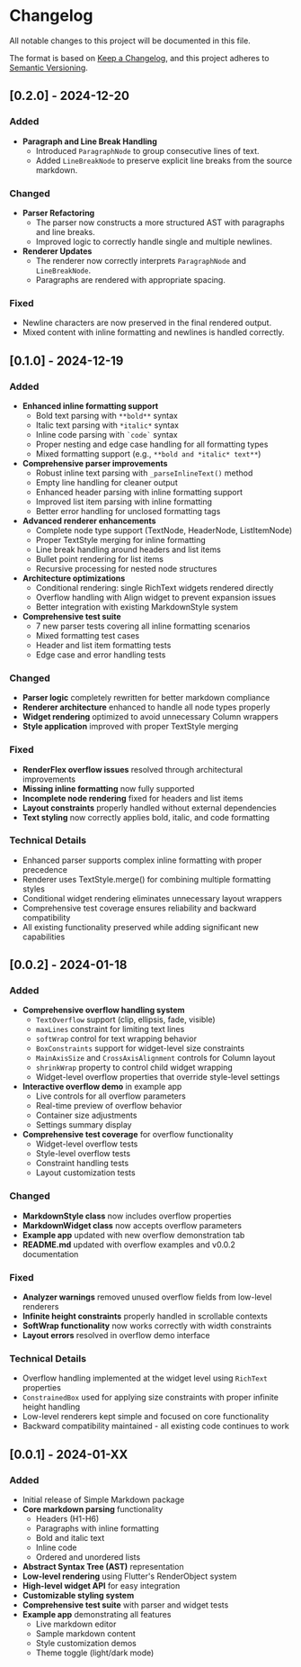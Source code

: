 # Changelog

All notable changes to this project will be documented in this file.

The format is based on [Keep a Changelog](https://keepachangelog.com/en/1.0.0/),
and this project adheres to [Semantic Versioning](https://semver.org/spec/v2.0.0.html).

## [0.2.0] - 2024-12-20

### Added
- **Paragraph and Line Break Handling**
  - Introduced `ParagraphNode` to group consecutive lines of text.
  - Added `LineBreakNode` to preserve explicit line breaks from the source markdown.

### Changed
- **Parser Refactoring**
  - The parser now constructs a more structured AST with paragraphs and line breaks.
  - Improved logic to correctly handle single and multiple newlines.
- **Renderer Updates**
  - The renderer now correctly interprets `ParagraphNode` and `LineBreakNode`.
  - Paragraphs are rendered with appropriate spacing.

### Fixed
- Newline characters are now preserved in the final rendered output.
- Mixed content with inline formatting and newlines is handled correctly.

## [0.1.0] - 2024-12-19

### Added
- **Enhanced inline formatting support**
  - Bold text parsing with `**bold**` syntax
  - Italic text parsing with `*italic*` syntax
  - Inline code parsing with `` `code` `` syntax
  - Proper nesting and edge case handling for all formatting types
  - Mixed formatting support (e.g., `**bold and *italic* text**`)
- **Comprehensive parser improvements**
  - Robust inline text parsing with `_parseInlineText()` method
  - Empty line handling for cleaner output
  - Enhanced header parsing with inline formatting support
  - Improved list item parsing with inline formatting
  - Better error handling for unclosed formatting tags
- **Advanced renderer enhancements**
  - Complete node type support (TextNode, HeaderNode, ListItemNode)
  - Proper TextStyle merging for inline formatting
  - Line break handling around headers and list items
  - Bullet point rendering for list items
  - Recursive processing for nested node structures
- **Architecture optimizations**
  - Conditional rendering: single RichText widgets rendered directly
  - Overflow handling with Align widget to prevent expansion issues
  - Better integration with existing MarkdownStyle system
- **Comprehensive test suite**
  - 7 new parser tests covering all inline formatting scenarios
  - Mixed formatting test cases
  - Header and list item formatting tests
  - Edge case and error handling tests

### Changed
- **Parser logic** completely rewritten for better markdown compliance
- **Renderer architecture** enhanced to handle all node types properly
- **Widget rendering** optimized to avoid unnecessary Column wrappers
- **Style application** improved with proper TextStyle merging

### Fixed
- **RenderFlex overflow issues** resolved through architectural improvements
- **Missing inline formatting** now fully supported
- **Incomplete node rendering** fixed for headers and list items
- **Layout constraints** properly handled without external dependencies
- **Text styling** now correctly applies bold, italic, and code formatting

### Technical Details
- Enhanced parser supports complex inline formatting with proper precedence
- Renderer uses TextStyle.merge() for combining multiple formatting styles
- Conditional widget rendering eliminates unnecessary layout wrappers
- Comprehensive test coverage ensures reliability and backward compatibility
- All existing functionality preserved while adding significant new capabilities

## [0.0.2] - 2024-01-18

### Added
- **Comprehensive overflow handling system**
  - `TextOverflow` support (clip, ellipsis, fade, visible)
  - `maxLines` constraint for limiting text lines
  - `softWrap` control for text wrapping behavior
  - `BoxConstraints` support for widget-level size constraints
  - `MainAxisSize` and `CrossAxisAlignment` controls for Column layout
  - `shrinkWrap` property to control child widget wrapping
  - Widget-level overflow properties that override style-level settings
- **Interactive overflow demo** in example app
  - Live controls for all overflow parameters
  - Real-time preview of overflow behavior
  - Container size adjustments
  - Settings summary display
- **Comprehensive test coverage** for overflow functionality
  - Widget-level overflow tests
  - Style-level overflow tests
  - Constraint handling tests
  - Layout customization tests

### Changed
- **MarkdownStyle class** now includes overflow properties
- **MarkdownWidget class** now accepts overflow parameters
- **Example app** updated with new overflow demonstration tab
- **README.md** updated with overflow examples and v0.0.2 documentation

### Fixed
- **Analyzer warnings** removed unused overflow fields from low-level renderers
- **Infinite height constraints** properly handled in scrollable contexts
- **SoftWrap functionality** now works correctly with width constraints
- **Layout errors** resolved in overflow demo interface

### Technical Details
- Overflow handling implemented at the widget level using `RichText` properties
- `ConstrainedBox` used for applying size constraints with proper infinite height handling
- Low-level renderers kept simple and focused on core functionality
- Backward compatibility maintained - all existing code continues to work

## [0.0.1] - 2024-01-XX

### Added
- Initial release of Simple Markdown package
- **Core markdown parsing** functionality
  - Headers (H1-H6)
  - Paragraphs with inline formatting
  - Bold and italic text
  - Inline code
  - Ordered and unordered lists
- **Abstract Syntax Tree (AST)** representation
- **Low-level rendering** using Flutter's RenderObject system
- **High-level widget API** for easy integration
- **Customizable styling system**
- **Comprehensive test suite** with parser and widget tests
- **Example app** demonstrating all features
  - Live markdown editor
  - Sample markdown content
  - Style customization demos
  - Theme toggle (light/dark mode)
